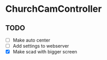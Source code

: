 # ChurchCamController



## TODO

- [ ] Make auto center
- [ ] Add settings to webserver
- [x] Make scad with bigger screen
